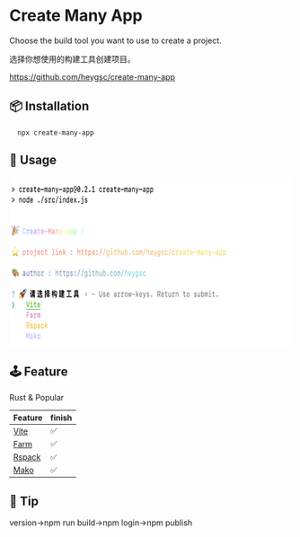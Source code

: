 # Create Many App

Choose the build tool you want to use to create a project.

选择你想使用的构建工具创建项目。

https://github.com/heygsc/create-many-app

## 📦 Installation

```
  npx create-many-app
```

## 🚀 Usage

<img src="https://github.com/heygsc/create-many-app/blob/main/demo.png"  height="300">

## 🕹 Feature

Rust & Popular

| Feature                                           | finish |
| ------------------------------------------------- | ------ |
| [Vite](https://github.com/vitejs/vite)            | ✅     |
| [Farm](https://github.com/farm-fe/farm)           | ✅     |
| [Rspack](https://github.com/web-infra-dev/rspack) | ✅     |
| [Mako](https://github.com/umijs/mako)             | ✅     |

## 🏀 Tip

version->npm run build->npm login->npm publish
